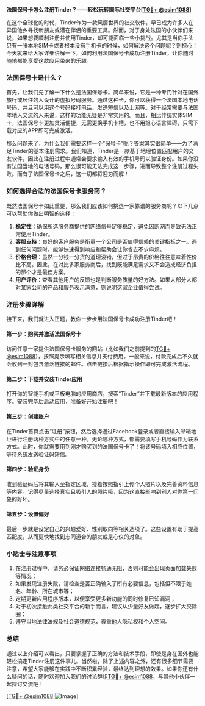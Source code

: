 **法国保号卡怎么注册Tinder？——轻松玩转国际社交平台[[TG💪+ @esim1088](https://t.me/s/esim1088)]**

在这个全球化的时代，Tinder作为一款风靡世界的社交软件，早已成为许多人在异国他乡寻找新朋友或潜在伴侣的重要工具。然而，对于身处法国的小伙伴们来说，如果想要顺利注册并使用Tinder，却可能面临一些小挑战。尤其是当你手头只有一张本地SIM卡或者根本没有手机卡的时候，如何解决这个问题呢？别担心！今天就来给大家详细讲解一下，如何利用法国保号卡成功注册Tinder，让你随时随地都能享受这款应用带来的乐趣。

### 法国保号卡是什么？

首先，让我们先了解一下什么是法国保号卡。简单来说，它是一种专门针对在国外旅行或居住的人设计的虚拟号码服务。通过这种卡，你可以获得一个法国本地电话号码，并且可以用这个号码接打电话、发送短信以及上网等。对于经常需要与法国本地人交流的人来说，这样的功能无疑是非常实用的。而且，相比传统实体SIM卡，法国保号卡更加灵活便捷，无需更换手机卡槽，也不用担心语言障碍，只需下载对应的APP即可完成激活。

那么问题来了，为什么我们需要这样一个“保号卡”呢？答案其实很简单——为了满足Tinder的基本注册需求。我们知道，Tinder是一款基于地理位置匹配用户的交友软件，因此在注册过程中通常会要求输入有效的手机号码以验证身份。如果你没有法国当地的电话号码，那么很可能无法完成这一步骤，进而导致整个注册过程失败。而有了法国保号卡之后，这一切都将迎刃而解！

### 如何选择合适的法国保号卡服务商？

既然法国保号卡如此重要，那么我们应该如何挑选一家靠谱的服务商呢？以下几点可以帮助你做出明智的选择：

1. **稳定性**：确保所选服务商提供的网络信号足够稳定，避免因断网而导致无法正常使用Tinder。
2. **客服支持**：良好的客户服务是衡量一个公司是否值得信赖的关键指标之一。遇到任何问题时，能够快速得到响应和帮助会让你省去不少麻烦。
3. **价格合理**：虽然一分钱一分货的道理没错，但过于昂贵的价格往往意味着性价比不高。因此，在对比多家服务商后，找到既能满足需求又不会造成经济负担的那个才是最佳方案。
4. **用户评价**：查看其他用户的反馈也是判断服务质量的好方法。如果大部分人都对某家公司的产品和服务表示满意，则说明这家企业值得尝试。

### 注册步骤详解

接下来，我们就进入正题，教你一步步用法国保号卡成功注册Tinder吧！

#### 第一步：购买并激活法国保号卡
访问任意一家提供法国保号卡服务的网站（比如我们之前提到的[TG💪+ @esim1088](https://t.me/s/esim1088)），按照提示填写相关信息并支付费用。一般来说，付款完成后不久就会收到一封包含激活链接的邮件。点击链接后根据指示操作即可完成激活流程。

#### 第二步：下载并安装Tinder应用
打开你的智能手机或平板电脑的应用商店，搜索“Tinder”并下载最新版本的应用程序。安装完毕后启动应用，准备好开始注册吧！

#### 第三步：创建账户
在Tinder首页点击“注册”按钮，然后选择通过Facebook登录或者直接输入邮箱地址进行注册两种方式中的任意一种。无论哪种方式，都需要填写手机号码作为联系方式。此时，你就需要用到刚才购买到的法国保号卡了！将该号码填入相应位置，等待系统发送验证码短信。

#### 第四步：验证身份
收到验证码后将其输入至指定区域，接着按照指引上传个人照片以及完善资料信息等内容。记得尽量选择真实且吸引人的照片哦，因为这直接影响到别人对你第一印象的好坏。

#### 第五步：设置偏好
最后一步就是设定自己的兴趣爱好、性别取向等相关选项了。这些设置有助于提高匹配度，从而更快地找到志同道合的朋友或是心仪的对象。

### 小贴士与注意事项

1. 在注册过程中，请务必保证网络连接畅通无阻，否则可能会出现页面加载失败等情况；
2. 如果发现注册失败，请检查是否正确输入了所有必要信息，包括但不限于姓名、年龄、所在城市等；
3. 定期更新应用程序版本，以便享受更多新功能的同时修复已知漏洞；
4. 对于初次接触此类社交平台的新手而言，建议从少量好友做起，逐步扩大交际圈；
5. 遵守当地法律法规及社会道德规范，尊重他人隐私权和个人空间。

### 总结

通过以上介绍可以看出，只要掌握了正确的方法和技术手段，即使是身在国外也能轻松搞定Tinder注册这件事儿。当然啦，除了上述内容之外，还有很多细节需要注意，希望大家能够在实践中不断积累经验，最终达到理想的效果。如果你还有什么疑问的话，随时欢迎加入我们的讨论群组[TG💪+ @esim1088](https://t.me/s/esim1088)，与其他小伙伴一起探讨交流吧！

[[TG💪+ @esim1088](https://t.me/s/esim1088) ![Image](https://i.postimg.cc/4NQfJmqS/Snipaste-2025-05-13-00-14-12.png)]